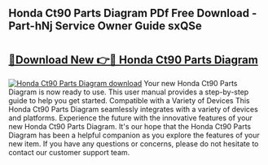 ## Honda Ct90 Parts Diagram PDf Free Download - Part-hNj Service Owner Guide sxQSe

# <h2><a href="http://dfhplan.blite.top/?on=Honda+Ct90+Parts+Diagram">🔗Download New 👉🔴 Honda Ct90 Parts Diagram</a></h2>

[![Honda Ct90 Parts Diagram download](https://i.imgur.com/lujVjoI.png)](http://dfhplan.blite.top/?on=Honda+Ct90+Parts+Diagram)
Your new Honda Ct90 Parts Diagram is now ready to use. This user manual provides a step-by-step guide to help you get started. Compatible with a Variety of Devices This Honda Ct90 Parts Diagram seamlessly integrates with a variety of devices and platforms. Experience the future with the innovative features of your new Honda Ct90 Parts Diagram. It's our hope that the Honda Ct90 Parts Diagram has been a helpful companion as you explore the features of your new item. If you have any questions or concerns, please do not hesitate to contact our customer support team.
